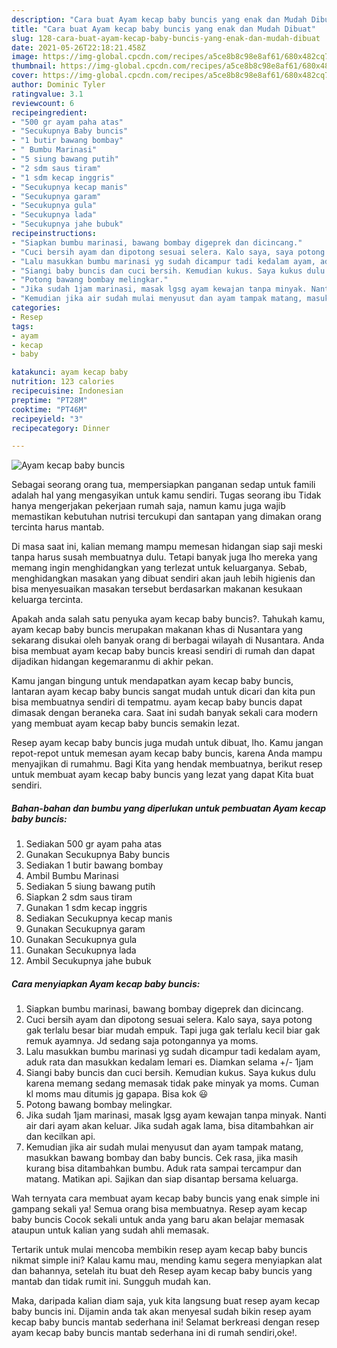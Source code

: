 ```yaml
---
description: "Cara buat Ayam kecap baby buncis yang enak dan Mudah Dibuat"
title: "Cara buat Ayam kecap baby buncis yang enak dan Mudah Dibuat"
slug: 128-cara-buat-ayam-kecap-baby-buncis-yang-enak-dan-mudah-dibuat
date: 2021-05-26T22:18:21.458Z
image: https://img-global.cpcdn.com/recipes/a5ce8b8c98e8af61/680x482cq70/ayam-kecap-baby-buncis-foto-resep-utama.jpg
thumbnail: https://img-global.cpcdn.com/recipes/a5ce8b8c98e8af61/680x482cq70/ayam-kecap-baby-buncis-foto-resep-utama.jpg
cover: https://img-global.cpcdn.com/recipes/a5ce8b8c98e8af61/680x482cq70/ayam-kecap-baby-buncis-foto-resep-utama.jpg
author: Dominic Tyler
ratingvalue: 3.1
reviewcount: 6
recipeingredient:
- "500 gr ayam paha atas"
- "Secukupnya Baby buncis"
- "1 butir bawang bombay"
- " Bumbu Marinasi"
- "5 siung bawang putih"
- "2 sdm saus tiram"
- "1 sdm kecap inggris"
- "Secukupnya kecap manis"
- "Secukupnya garam"
- "Secukupnya gula"
- "Secukupnya lada"
- "Secukupnya jahe bubuk"
recipeinstructions:
- "Siapkan bumbu marinasi, bawang bombay digeprek dan dicincang."
- "Cuci bersih ayam dan dipotong sesuai selera. Kalo saya, saya potong gak terlalu besar biar mudah empuk. Tapi juga gak terlalu kecil biar gak remuk ayamnya. Jd sedang saja potongannya ya moms."
- "Lalu masukkan bumbu marinasi yg sudah dicampur tadi kedalam ayam, aduk rata dan masukkan kedalam lemari es. Diamkan selama +/- 1jam"
- "Siangi baby buncis dan cuci bersih. Kemudian kukus. Saya kukus dulu karena memang sedang memasak tidak pake minyak ya moms. Cuman kl moms mau ditumis jg gapapa. Bisa kok 😃"
- "Potong bawang bombay melingkar."
- "Jika sudah 1jam marinasi, masak lgsg ayam kewajan tanpa minyak. Nanti air dari ayam akan keluar. Jika sudah agak lama, bisa ditambahkan air dan kecilkan api."
- "Kemudian jika air sudah mulai menyusut dan ayam tampak matang, masukkan bawang bombay dan baby buncis. Cek rasa, jika masih kurang bisa ditambahkan bumbu. Aduk rata sampai tercampur dan matang. Matikan api. Sajikan dan siap disantap bersama keluarga."
categories:
- Resep
tags:
- ayam
- kecap
- baby

katakunci: ayam kecap baby 
nutrition: 123 calories
recipecuisine: Indonesian
preptime: "PT28M"
cooktime: "PT46M"
recipeyield: "3"
recipecategory: Dinner

---
```



![Ayam kecap baby buncis](https://img-global.cpcdn.com/recipes/a5ce8b8c98e8af61/680x482cq70/ayam-kecap-baby-buncis-foto-resep-utama.jpg)

Sebagai seorang orang tua, mempersiapkan panganan sedap untuk famili adalah hal yang mengasyikan untuk kamu sendiri. Tugas seorang ibu Tidak hanya mengerjakan pekerjaan rumah saja, namun kamu juga wajib memastikan kebutuhan nutrisi tercukupi dan santapan yang dimakan orang tercinta harus mantab.

Di masa  saat ini, kalian memang mampu memesan hidangan siap saji meski tanpa harus susah membuatnya dulu. Tetapi banyak juga lho mereka yang memang ingin menghidangkan yang terlezat untuk keluarganya. Sebab, menghidangkan masakan yang dibuat sendiri akan jauh lebih higienis dan bisa menyesuaikan masakan tersebut berdasarkan makanan kesukaan keluarga tercinta. 



Apakah anda salah satu penyuka ayam kecap baby buncis?. Tahukah kamu, ayam kecap baby buncis merupakan makanan khas di Nusantara yang sekarang disukai oleh banyak orang di berbagai wilayah di Nusantara. Anda bisa membuat ayam kecap baby buncis kreasi sendiri di rumah dan dapat dijadikan hidangan kegemaranmu di akhir pekan.

Kamu jangan bingung untuk mendapatkan ayam kecap baby buncis, lantaran ayam kecap baby buncis sangat mudah untuk dicari dan kita pun bisa membuatnya sendiri di tempatmu. ayam kecap baby buncis dapat dimasak dengan beraneka cara. Saat ini sudah banyak sekali cara modern yang membuat ayam kecap baby buncis semakin lezat.

Resep ayam kecap baby buncis juga mudah untuk dibuat, lho. Kamu jangan repot-repot untuk memesan ayam kecap baby buncis, karena Anda mampu menyajikan di rumahmu. Bagi Kita yang hendak membuatnya, berikut resep untuk membuat ayam kecap baby buncis yang lezat yang dapat Kita buat sendiri.

<!--inarticleads1-->

##### Bahan-bahan dan bumbu yang diperlukan untuk pembuatan Ayam kecap baby buncis:

1. Sediakan 500 gr ayam paha atas
1. Gunakan Secukupnya Baby buncis
1. Sediakan 1 butir bawang bombay
1. Ambil  Bumbu Marinasi
1. Sediakan 5 siung bawang putih
1. Siapkan 2 sdm saus tiram
1. Gunakan 1 sdm kecap inggris
1. Sediakan Secukupnya kecap manis
1. Gunakan Secukupnya garam
1. Gunakan Secukupnya gula
1. Gunakan Secukupnya lada
1. Ambil Secukupnya jahe bubuk




<!--inarticleads2-->

##### Cara menyiapkan Ayam kecap baby buncis:

1. Siapkan bumbu marinasi, bawang bombay digeprek dan dicincang.
1. Cuci bersih ayam dan dipotong sesuai selera. Kalo saya, saya potong gak terlalu besar biar mudah empuk. Tapi juga gak terlalu kecil biar gak remuk ayamnya. Jd sedang saja potongannya ya moms.
1. Lalu masukkan bumbu marinasi yg sudah dicampur tadi kedalam ayam, aduk rata dan masukkan kedalam lemari es. Diamkan selama +/- 1jam
1. Siangi baby buncis dan cuci bersih. Kemudian kukus. Saya kukus dulu karena memang sedang memasak tidak pake minyak ya moms. Cuman kl moms mau ditumis jg gapapa. Bisa kok 😃
1. Potong bawang bombay melingkar.
1. Jika sudah 1jam marinasi, masak lgsg ayam kewajan tanpa minyak. Nanti air dari ayam akan keluar. Jika sudah agak lama, bisa ditambahkan air dan kecilkan api.
1. Kemudian jika air sudah mulai menyusut dan ayam tampak matang, masukkan bawang bombay dan baby buncis. Cek rasa, jika masih kurang bisa ditambahkan bumbu. Aduk rata sampai tercampur dan matang. Matikan api. Sajikan dan siap disantap bersama keluarga.




Wah ternyata cara membuat ayam kecap baby buncis yang enak simple ini gampang sekali ya! Semua orang bisa membuatnya. Resep ayam kecap baby buncis Cocok sekali untuk anda yang baru akan belajar memasak ataupun untuk kalian yang sudah ahli memasak.

Tertarik untuk mulai mencoba membikin resep ayam kecap baby buncis nikmat simple ini? Kalau kamu mau, mending kamu segera menyiapkan alat dan bahannya, setelah itu buat deh Resep ayam kecap baby buncis yang mantab dan tidak rumit ini. Sungguh mudah kan. 

Maka, daripada kalian diam saja, yuk kita langsung buat resep ayam kecap baby buncis ini. Dijamin anda tak akan menyesal sudah bikin resep ayam kecap baby buncis mantab sederhana ini! Selamat berkreasi dengan resep ayam kecap baby buncis mantab sederhana ini di rumah sendiri,oke!.


